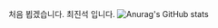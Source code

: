 처음 뵙겠습니다. 최진석 입니다.
![Anurag's GitHub stats](https://github-readme-stats.vercel.app/api?username=JinSeok0916&show_icons=true&theme=radical)
